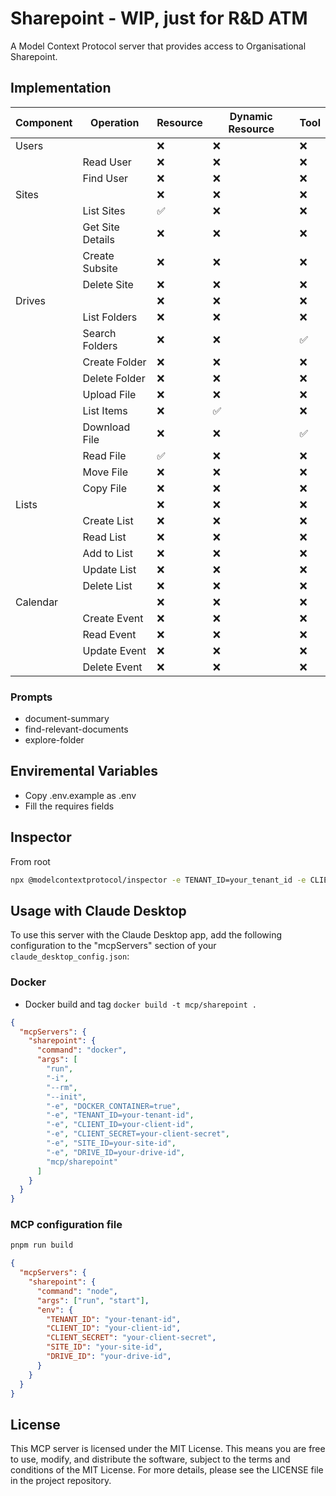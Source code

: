 # Sharepoint - WIP, just for R&D ATM

A Model Context Protocol server that provides access to Organisational Sharepoint.

## Implementation 

| Component          | Operation            | Resource | Dynamic Resource | Tool |
|--------------------|---------------------|----------|------------------|------|
| Users              |                     | ❌        | ❌               | ❌   |
|                    | Read User           | ❌        | ❌               | ❌   |
|                    | Find User           | ❌        | ❌               | ❌   |
| Sites              |                     | ❌        | ❌               | ❌   |
|                    | List Sites          | ✅        | ❌               | ❌   |
|                    | Get Site Details    | ❌        | ❌               | ❌   |
|                    | Create Subsite      | ❌        | ❌               | ❌   |
|                    | Delete Site         | ❌        | ❌               | ❌   |
| Drives             |                     | ❌        | ❌               | ❌   |
|                    | List Folders        | ❌        | ❌               | ❌   |
|                    | Search Folders      | ❌        | ❌               | ✅   |
|                    | Create Folder       | ❌        | ❌               | ❌   |
|                    | Delete Folder       | ❌        | ❌               | ❌   |
|                    | Upload File         | ❌        | ❌               | ❌   |
|                    | List Items          | ❌        | ✅               | ❌   |
|                    | Download File       | ❌        | ❌               | ✅   |
|                    | Read File           | ✅        | ❌               | ❌   |
|                    | Move File           | ❌        | ❌               | ❌   |
|                    | Copy File           | ❌        | ❌               | ❌   |
| Lists              |                     | ❌        | ❌               | ❌   |
|                    | Create List         | ❌        | ❌               | ❌   |
|                    | Read List           | ❌        | ❌               | ❌   |
|                    | Add to List         | ❌        | ❌               | ❌   |
|                    | Update List         | ❌        | ❌               | ❌   |
|                    | Delete List         | ❌        | ❌               | ❌   |
| Calendar           |                     | ❌        | ❌               | ❌   |
|                    | Create Event        | ❌        | ❌               | ❌   |
|                    | Read Event          | ❌        | ❌               | ❌   |
|                    | Update Event        | ❌        | ❌               | ❌   |
|                    | Delete Event        | ❌        | ❌               | ❌   |

### Prompts

- document-summary
- find-relevant-documents
- explore-folder

## Enviremental Variables

- Copy .env.example as .env
- Fill the requires fields

## Inspector

From root

```Bash
npx @modelcontextprotocol/inspector -e TENANT_ID=your_tenant_id -e CLIENT_ID=your_client_id -e CLIENT_SECRET=your_client_secret -e SITE_ID=your_site_id -e DRIVE_ID=your_drive_id -- node dist/index.js
```

## Usage with Claude Desktop

To use this server with the Claude Desktop app, add the following configuration to the "mcpServers" section of your `claude_desktop_config.json`:

### Docker

* Docker build and tag `docker build -t mcp/sharepoint .`

```json
{
  "mcpServers": {
    "sharepoint": {
      "command": "docker",
      "args": [
        "run", 
        "-i", 
        "--rm", 
        "--init", 
        "-e", "DOCKER_CONTAINER=true",
        "-e", "TENANT_ID=your-tenant-id",
        "-e", "CLIENT_ID=your-client-id",
        "-e", "CLIENT_SECRET=your-client-secret",
        "-e", "SITE_ID=your-site-id",
        "-e", "DRIVE_ID=your-drive-id",
        "mcp/sharepoint"
      ]
    }
  }
}
```
###  MCP configuration file

```bash
pnpm run build
```

```json
{
  "mcpServers": {
    "sharepoint": {
      "command": "node",
      "args": ["run", "start"],
      "env": {
        "TENANT_ID": "your-tenant-id",
        "CLIENT_ID": "your-client-id",
        "CLIENT_SECRET": "your-client-secret",
        "SITE_ID": "your-site-id",
        "DRIVE_ID": "your-drive-id",
      }
    }
  }
}
```

## License

This MCP server is licensed under the MIT License. This means you are free to use, modify, and distribute the software, subject to the terms and conditions of the MIT License. For more details, please see the LICENSE file in the project repository.
